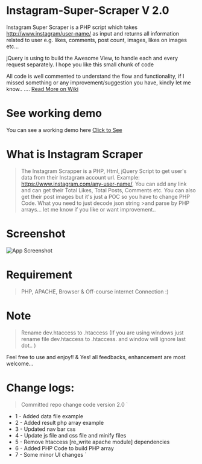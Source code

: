 # Instagram-Super-Scraper V 2.0

Instagram Super Scraper is a PHP script which takes http://www.instagram/user-name/ as input and returns all information
related to user e.g. likes, comments, post count, images, likes on images etc...

jQuery is using to build the Awesome View, to handle each and every request separately. I hope you like this small chunk of code

All code is well commented to understand the flow and functionality, if I missed something or
any improvement/suggestion you have, kindly let me know.. .... [Read More on Wiki](https://github.com/neerajsinghsonu/Instagram-Data-Scraper/wiki)

# See working demo
You can see a working demo here [Click to See](https://drive.google.com/file/d/0B2Jr4ZrDD_hFbkhLdXRFb0xBQk0/view)

# What is Instagram Scraper

>The Instagram Scrapper is a PHP, Html, jQuery Script to get user's data from their Instagram account url.
>Example: https://www.instagram.com/any-user-name/, You can add any link and can get their Total Likes, Total Posts, Comments etc.
>You can also get their post images but it's just a POC so you have to change PHP Code. What you need to just decode json string >and parse by PHP arrays... let me know if you like or want improvement.. 

# Screenshot
![App Screenshot](https://github.com/neerajsinghsonu/Instagram-Scraper/blob/master/Public/assets/images/screen-app.png)

# Requirement

>PHP, APACHE, Browser & Off-course internet Connection :)

# Note
> Rename dev.htaccess to .htaccess (If you are using windows just rename file dev.htaccess to .htaccess. and window will ignore last dot.. )

Feel free to use and enjoy!! & Yes! all feedbacks, enhancement are most welcome... 

# Change logs:

> Committed repo change code version 2.0
`
- 1 - Added data file example
- 2 - Added result php array example
- 3 - Updated nav bar css
- 4 - Update js file and css file and minify files
- 5 - Remove htaccess [re_write apache module] dependencies
- 6 - Added PHP Code to build PHP array
- 7 - Some minor UI changes
`
